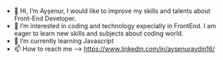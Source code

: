 - 👋 Hi, I’m Ayşenur, I would like to improve my skills and talents about Front-End Developer. 
- 👀 I’m interested in coding and technology expecially in FrontEnd. I am eager to learn new skills and subjects about coding world.
- 🌱 I’m currently learning Javascript
- 📫 How to reach me --> https://www.linkedin.com/in/aysenuraydin16/



